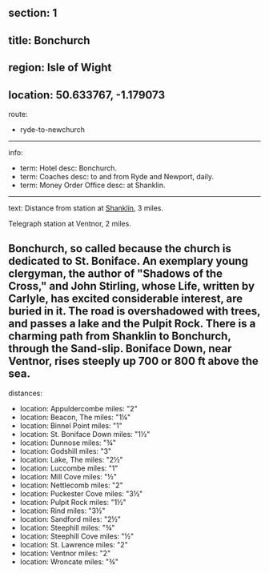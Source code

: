 section: 1
----
title: Bonchurch
----
region: Isle of Wight
----
location: 50.633767, -1.179073
----
route:
- ryde-to-newchurch
----
info:
- term: Hotel
  desc: Bonchurch.
- term: Coaches
  desc: to and from Ryde and Newport, daily.
- term: Money Order Office
  desc: at Shanklin.
----
text: Distance from station at [Shanklin](/stations/shanklin), 3 miles.

Telegraph station at Ventnor, 2 miles.

Bonchurch, so called because the church is dedicated to St. Boniface. An exemplary young clergyman, the author of "Shadows of the Cross," and John Stirling, whose Life, written by Carlyle, has excited considerable interest, are buried in it. The road is overshadowed with trees, and passes a lake and the Pulpit Rock. There is a charming path from Shanklin to Bonchurch, through the Sand-slip. Boniface Down, near Ventnor, rises steeply up 700 or 800 ft above the sea.
----
distances:
- location: Appuldercombe
  miles: "2"
- location: Beacon, The
  miles: "1¼"
- location: Binnel Point
  miles: "1"
- location: St. Boniface Down
  miles: "1½"
- location: Dunnose
  miles: "¾"
- location: Godshill
  miles: "3"
- location: Lake, The
  miles: "2½"
- location: Luccombe
  miles: "1"
- location: Mill Cove
  miles: "½"
- location: Nettlecomb
  miles: "2"
- location: Puckester Cove
  miles: "3½"
- location: Pulpit Rock
  miles: "1½"
- location: Rind
  miles: "3½"
- location: Sandford
  miles: "2½"
- location: Steephill
  miles: "¾"
- location: Steephill Cove
  miles: "½"
- location: St. Lawrence
  miles: "2"
- location: Ventnor
  miles: "2"
- location: Wroncate
  miles: "¾"
